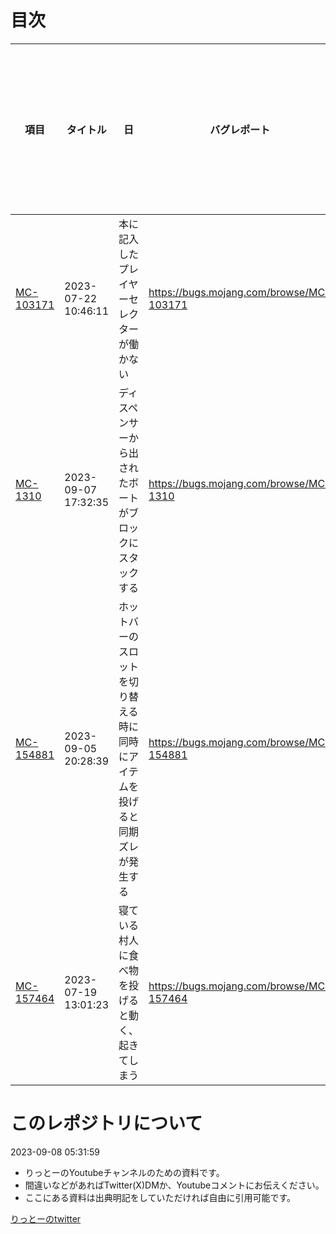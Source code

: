 # 目次
|項目|タイトル|日|バグレポート|詳細ファイル(動画用台本)|動画リンク|
|--|--|--|--|--|--|
|[MC-103171](bugs/103171/main.md)|2023-07-22 10:46:11|本に記入したプレイヤーセレクターが働かない|https://bugs.mojang.com/browse/MC-103171|準備中|
|[MC-1310](bugs/1310/main.md)|2023-09-07 17:32:35|ディスペンサーから出されたボートがブロックにスタックする|https://bugs.mojang.com/browse/MC-1310|準備中|
|[MC-154881](bugs/154881/main.md)|2023-09-05 20:28:39|ホットバーのスロットを切り替える時に同時にアイテムを投げると同期ズレが発生する|https://bugs.mojang.com/browse/MC-154881|準備中|
|[MC-157464](bugs/157464/main.md)|2023-07-19 13:01:23|寝ている村人に食べ物を投げると動く、起きてしまう|https://bugs.mojang.com/browse/MC-157464|準備中|

# このレポジトリについて
2023-09-08 05:31:59
-   りっとーのYoutubeチャンネルのための資料です。
-   間違いなどがあればTwitter(X)DMか、Youtubeコメントにお伝えください。
-   ここにある資料は出典明記をしていただければ自由に引用可能です。

[りっとーのtwitter](https://twitter.com/lit_to_)
